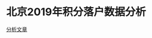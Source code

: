 # 北京2019年积分落户数据分析

 [分析文章](https://mp.weixin.qq.com/s?__biz=MzkwNjAwMTcxNw==&mid=2247485187&idx=1&sn=aad715d3d3f9b12b3ad8c0db0a61fd98&chksm=c0ee6b59f799e24fe469dff425f69eda3b998f1f35a933936efd228fecc8e2c6f14569aba556&token=1890005016&lang=zh_CN#rd)